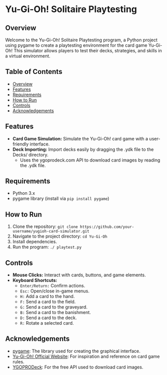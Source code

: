 # Yu-Gi-Oh! Solitaire Playtesting

## Overview

Welcome to the Yu-Gi-Oh! Solitaire Playtesting program, a Python project using pygame to create a playtesting environment for the card game Yu-Gi-Oh! This simulator allows players to test their decks, strategies, and skills in a virtual environment.

## Table of Contents

- [Overview](#overview)
- [Features](#features)
- [Requirements](#requirements)
- [How to Run](#how-to-run)
- [Controls](#controls)
- [Acknowledgements](#acknowledgements)

## Features

- **Card Game Simulation:** Simulate the Yu-Gi-Oh! card game with a user-friendly interface.
- **Deck Importing:** Import decks easily by dragging the .ydk file to the Decks/ directory.
    - Uses the ygoprodeck.com API to download card images by reading the .ydk file.

## Requirements

- Python 3.x
- pygame library (install via `pip install pygame`)

## How to Run

1. Clone the repository: `git clone https://github.com/your-username/yugioh-card-simulator.git`
2. Navigate to the project directory: `cd Yu-Gi-Oh`
3. Install dependencies.
4. Run the program: `./ playtest.py`

## Controls

- **Mouse Clicks:** Interact with cards, buttons, and game elements.
- **Keyboard Shortcuts:**
  - `Enter/Return:` Confirm actions.
  - `Esc:` Open/close in-game menus.
  - `H:` Add a card to the hand.
  - `F:` Send a card to the field.
  - `G:` Send a card to the graveyard.
  - `B:` Send a card to the banishment.
  - `D:` Send a card to the deck.
  - `R:` Rotate a selected card.

## Acknowledgements

- [pygame](https://www.pygame.org/): The library used for creating the graphical interface.
- [Yu-Gi-Oh! Official Website](https://www.yugioh-card.com/): For inspiration and reference on card game rules.
- [YGOPRODeck](https://ygoprodeck.com/): For the free API used to download card images.

